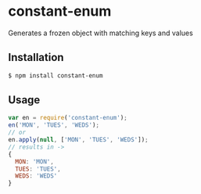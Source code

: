 constant-enum
=============

Generates a frozen object with matching keys and values

## Installation

```bash
$ npm install constant-enum
```

## Usage

```javascript
var en = require('constant-enum');
en('MON', 'TUES', 'WEDS');
// or
en.apply(null, ['MON', 'TUES', 'WEDS']);
// results in ->
{
  MON: 'MON',
  TUES: 'TUES',
  WEDS: 'WEDS'
}
```
